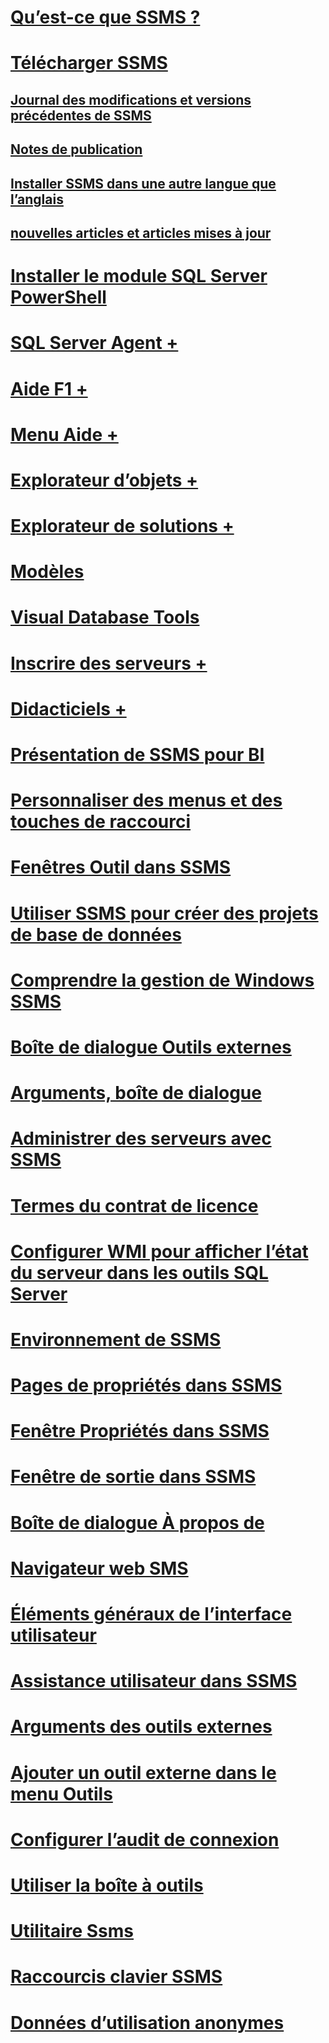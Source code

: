 # [Qu’est-ce que SSMS ?](sql-server-management-studio-ssms.md)
# [Télécharger SSMS](download-sql-server-management-studio-ssms.md)
## [Journal des modifications et versions précédentes de SSMS](sql-server-management-studio-changelog-ssms.md)
## [Notes de publication](download-sql-server-management-studio-ssms.md#release-notes)
## [Installer SSMS dans une autre langue que l’anglais](install-other-languages.md)
## [nouvelles articles et articles mises à jour](new-updated-ssms.md)
# [Installer le module SQL Server PowerShell](../powershell/download-sql-server-ps-module.md?toc=/sql/ssms/toc.json)

# [SQL Server Agent +](../ssms/agent/sql-server-agent.md)
# [Aide F1 +](../ssms/f1-help/f1-help-for-server-connections-sql-server-management-studio.md)
# [Menu Aide +](../ssms/menu-help/sql-server-management-studio-menu-help.md)
# [Explorateur d’objets +](../ssms/object/object-explorer.md)
# [Explorateur de solutions +](../ssms/solution/solution-explorer.md)
# [Modèles](../ssms/template/template-explorer.md)
# [Visual Database Tools](../ssms/visual-db-tools/visual-database-tools.md)
# [Inscrire des serveurs +](../ssms/register-servers/register-servers.md)
# [Didacticiels +](../ssms/tutorials/tutorial-sql-server-management-studio.md)

# [Présentation de SSMS pour BI](introduction-to-sql-server-management-studio-for-business-intelligence.md)
# [Personnaliser des menus et des touches de raccourci](customize-menus-and-shortcut-keys.md)
# [Fenêtres Outil dans SSMS](tool-windows-in-sql-server-management-studio.md)
# [Utiliser SSMS pour créer des projets de base de données](build-database-projects-by-using-sql-server-management-studio.md)
# [Comprendre la gestion de Windows SSMS](understand-sql-server-management-studio-windows-management.md)
# [Boîte de dialogue Outils externes](external-tools-dialog-box.md)

# [Arguments, boîte de dialogue](arguments-dialog-box.md)
# [Administrer des serveurs avec SSMS](administer-servers-with-sql-server-management-studio.md)
# [Termes du contrat de licence](sql-server-management-studio-license-terms.md)
# [Configurer WMI pour afficher l’état du serveur dans les outils SQL Server](configure-wmi-to-show-server-status-in-sql-server-tools.md)
# [Environnement de SSMS](the-sql-server-management-studio-environment.md)
# [Pages de propriétés dans SSMS](property-pages-in-sql-server-management-studio.md)
# [Fenêtre Propriétés dans SSMS](properties-window-management-studio.md)
# [Fenêtre de sortie dans SSMS](output-window.md)

# [Boîte de dialogue À propos de](about-dialog-box.md)
# [Navigateur web SMS](sql-server-management-studio-web-browser.md)
# [Éléments généraux de l’interface utilisateur](general-user-interface-elements.md)

# [Assistance utilisateur dans SSMS](user-assistance-in-sql-server-management-studio.md)
# [Arguments des outils externes](use-of-sql-server-features-and-capabilities-wwi-oltp.md)
# [Ajouter un outil externe dans le menu Outils](add-an-external-tool-to-the-tools-menu-sql-server-management-studio.md)
# [Configurer l’audit de connexion](configure-login-auditing-sql-server-management-studio.md)
# [Utiliser la boîte à outils](use-the-toolbox.md)

# [Utilitaire Ssms](ssms-utility.md)  
# [Raccourcis clavier SSMS](sql-server-management-studio-keyboard-shortcuts.md)  
# [Données d’utilisation anonymes](sql-server-management-studio-telemetry-ssms.md)
